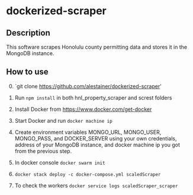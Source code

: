 # dockerized-scraper

## Description
This software scrapes Honolulu county permitting data and stores it in the MongoDB instance.

## How to use

0. `git clone https://github.com/alestainer/dockerized-scraper'

1. Run `npm install` in both hnl_property_scraper and screst folders 

2. Install Docker from https://www.docker.com/get-docker

3. Start Docker and run `docker machine ip`

4. Create environment variables MONGO_URL, MONGO_USER, MONGO_PASS, and DOCKER_SERVER using your own credentials, address of your MongoDB instance, and docker machine ip you got from the previous step.

5. In docker console `docker swarm init`

6. `docker stack deploy -c docker-compose.yml scaledScraper`

7. To check the workers `docker service logs scaledScraper_scraper`
